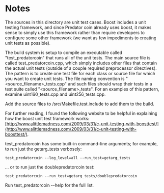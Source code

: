 # Notes
The sources in this directory are unit test cases.  Boost includes a
unit testing framework, and since Predator coin already uses boost, it makes
sense to simply use this framework rather than require developers to
configure some other framework (we want as few impediments to creating
unit tests as possible).

The build system is setup to compile an executable called "test_predatorcoin"
that runs all of the unit tests.  The main source file is called
test_predatorcoin.cpp, which simply includes other files that contain the
actual unit tests (outside of a couple required preprocessor
directives).  The pattern is to create one test file for each class or
source file for which you want to create unit tests.  The file naming
convention is "<source_filename>_tests.cpp" and such files should wrap
their tests in a test suite called "<source_filename>_tests".  For an
examples of this pattern, examine uint160_tests.cpp and
uint256_tests.cpp.

Add the source files to /src/Makefile.test.include to add them to the build.

For further reading, I found the following website to be helpful in
explaining how the boost unit test framework works:
[http://www.alittlemadness.com/2009/03/31/c-unit-testing-with-boosttest/](http://www.alittlemadness.com/2009/03/31/c-unit-testing-with-boosttest/).

test_predatorcoin has some built-in command-line arguments; for
example, to run just the getarg_tests verbosely:

    test_predatorcoin --log_level=all --run_test=getarg_tests

... or to run just the doublepredatorcoin test:

    test_predatorcoin --run_test=getarg_tests/doublepredatorcoin

Run  test_predatorcoin --help   for the full list.

